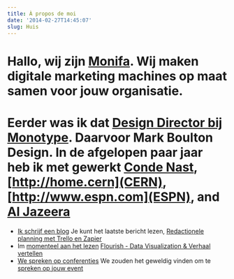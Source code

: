 ```yaml
---
title: À propos de moi
date: '2014-02-27T14:45:07'
slug: Huis
---
```

# Hallo, wij zijn [Monifa](/about/). Wij maken digitale marketing machines op maat samen voor jouw organisatie.

# Eerder was ik dat [Design Director bij Monotype](http://www.monotype.com).  Daarvoor Mark Boulton Design. In de afgelopen paar jaar heb ik met gewerkt [Conde Nast](http://www.vogue.de),[http://home.cern](CERN), [http://www.espn.com](ESPN), and [Al Jazeera](http://www.aljazeera.com)

* [Ik schrijf een blog](/journal) Je kunt het laatste bericht lezen, [Redactionele planning met Trello en Zapier](/journal/editorial-planning-with-trello-and-zapier)
* Im [momenteel aan het lezen](/reading) [Flourish - Data Visualization &amp; Verhaal vertellen](https://flourish.studio/)
* [We spreken op conferenties](/speaking) We zouden het geweldig vinden om te [spreken op jouw event](/contact)
